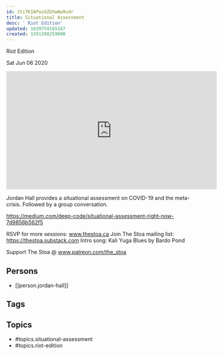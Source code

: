 ```yaml
---
id: JtiTKIAPozdZUXwWw9udr
title: Situational Assessment
desc: ' Riot Edition'
updated: 1639759165167
created: 1591398259000
---
```



 Riot Edition

Sat Jun 06 2020

<iframe width="560" height="315" src="https://www.youtube.com/embed/b5ECbxr-CGg" title="Situational Assessment: Riot Edition w/ Jordan Hall (June 3rd, 2020)" frameborder="0" allow="accelerometer; autoplay; clipboard-write; encrypted-media; gyroscope; picture-in-picture" allowfullscreen ></iframe>

Jordan Hall provides a situational assessment on COVID-19 and the meta-crisis. Followed by a group conversation. 

https://medium.com/deep-code/situational-assessment-right-now-7d9856b562f5

RSVP for more sessions: www.thestoa.ca
Join The Stoa mailing list: https://thestoa.substack.com
Intro song: Kali Yuga Blues by Bardo Pond

Support The Stoa @ www.patreon.com/the_stoa

## Persons

- [[person.jordan-hall]]

## Tags



## Topics

- #topics.situational-assessment
- #topics.riot-edition

